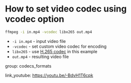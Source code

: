 # How to set video codec using vcodec option

```bash
ffmpeg -i in.mp4 -vcodec libx265 out.mp4
```

- `-i in.mp4` - input video file
- `-vcodec` - set custom video codec for encoding
- `libx265` - use [H.265 codec](/ffmpeg/encode-video-using-h265-codec) in this example
- `out.mp4` - resulting video file

group: codecs_formats


link_youtube: https://youtu.be/-BdvH1T6cpk
